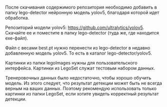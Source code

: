 После скачивания содержимого репозитория необходимо добавить в папку lego-detector нейронную модель yolov5, благодаря которой идет обработка.

Репозиторий модели yolov5: https://github.com/ultralytics/yolov5. Скачайте ее и поместите в папку lego-detector (туда же, где находится exe-файл).

Файл с весами best.pt нужно перенести из lego-detector в недавно добавленную модель yolov5. То есть в каталог lego-detector/yolov5.

Картинки из папки legoImages нужны для пользовательского интерфейса. Картинки из LegoSet служат тестовым набором данных.

Тренеровочных данных было недостаточно, чтобы хорошо обучить модель. Из этого следует, что результат детекции может быть не всегда верным на ваших данных. Поэтому рекомендую использовать только картинки из папки LegoSet, если хотите увидеть корректный результат детекции.

